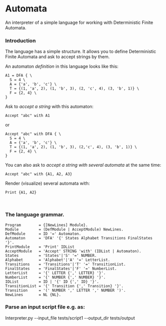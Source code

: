 # Automata
An interpreter of a simple language for working with Deterministic Finite Automata.

### Introduction
The language has a simple structure. It allows you to define Deterministic Finite Automata and ask to accept strings by them.

An automaton *definition* in this language looks like this:

```
A1 = DFA { \
  S = 4 \
  A = {'a', 'b', 'c'} \
  T = {(1, 'a', 2), (1, 'b', 3), (2, 'c', 4), (3, 'b', 1)} \
  F = {2, 4} \
}
```
Ask to *accept a string* with this automaton: <br />
```
Accept "abc" with A1
```
or
```
Accept "abc" with DFA { \
  S = 4 \
  A = {'a', 'b', 'c'} \
  T = {(1, 'a', 2), (1, 'b', 3), (2,'c', 4), (3, 'b', 1)} \
  F = {2, 4} \
}
```

You can also ask to *accept a string with several automata* at the same time:  <br />
```
Accept "abc" with {A1, A2, A3}
```

Render (visualize) several automata with:  <br />
```
Print {A1, A2}
```

<br />

### The language grammar. <br />

```
Program        = {[NewLines] Module}.
Module         = (DefModule | AcceptModule) NewLines.
DefModule      = ID '=' Automaton.
Automaton      = 'DFA' '{' States Alphabet Transitions FinalStates '}'.
PrintModule    = 'Print' IDList
AcceptModule   = 'Accept' STRING 'with' (IDList | Automaton).
States         = 'States'|'S' '=' NUMBER.
Alphabet       = 'Alphabet'|'A' '=' LetterList.
Transitions    = 'Transitions'|'T' '=' TransitionList.
FinalStates    = 'FinalStates'|'F' '=' NumberList.
LetterList     = '{' LETTER {',' LETTER} '}'.
NumberList     = '{' NUMBER {',' NUMBER} '}'.
IDList         = ID | '{' ID {',' ID} '}'.
TransitionList = '{' Transition {',' Transition} '}'.
Transition     = '(' NUMBER ',' LETTER ',' NUMBER ')'.
NewLines       = NL {NL}.
```

### Parse an input script file e.g. as:  <br />
Interpreter.py --input_file tests/script1 --output_dir tests/output
